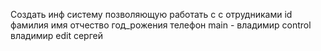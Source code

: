 Создать инф систему позволяющую работать с с отрудниками
id фамилия имя отчество год_рожения телефон
main - владимир
control владимир
edit сергей

